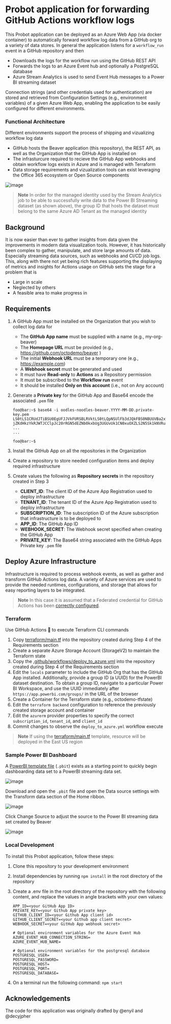 # Probot application for forwarding GitHub Actions workflow logs
This Probot application can be deployed as an Azure Web App (via docker container) to automatically forward workflow log data from a GitHub org to a variety of data stores. In general the application listens for a `workflow_run` event in a GitHub repository and then
  * Downloads the logs for the workflow run using the GitHub REST API 
  * Forwards the logs to an Azure Event hub and optionally a PostgreSQL database 
  * Azure Stream Analytics is used to send Event Hub messages to a Power BI streaming dataset

Connection strings (and other credentials used for authentication) are stored and retrieved from Configuration Settings (e.g., environment variables) of a given Azure Web App, enabling the application to be easily configured for different environments. 

### Functional Architecture
Different environments support the process of shipping and vizualizing workflow log data
- GitHub hosts the Beaver application (this repository), the REST API, as well as the Organization that the GitHub App is installed on
- The infrasturcure required to recieve the GitHub App webhooks and obtain workflow logs exists in Azure and is managed with Terraform
- Data storage requirements and vizualization tools can exist leveraging the Office 365 ecosystem or Open Source components

![image](https://github.com/octodemo/beaver/assets/107562400/60b6c501-52d6-4737-b2ca-405805b9e881)

> **Note**
> In order for the managed identity used by the Stream Analytics job to be able to successfully write data to the Power BI Streaming dataset (as shown above), the group ID that hosts the dataset must belong to the same Azure AD Tenant as the managed identity

## Background
It is now easier than ever to gather insights from data given the improvements in modern data visualization tools. However, it has historically been complex to gather, manipulate, and store large amounts of data. Especially streaming data sources, such as webhooks and CI/CD job logs. This, along with there not yet being rich features supporting the displaying of metrics and insights for Actions usage on GitHub sets the stage for a problem that is
* Large in scale
* Neglected by others
* A feasible area to make progress in

## Requirements
1. A GitHub App must be installed on the Organization that you wish to collect log data for
     - The **GitHub App name** must be supplied with a name (e.g., my-org-beaver)
     - The **Homepage URL** must be provided (e.g., https://github.com/octodemo/beaver )
     - The initial **Webhook URL** must be a temporary one (e.g., https://example.com)
     - A **Webhook secret** must be generated and used
     - It must have **Read-only** to **Actions** as a Repository permission
     - It must be subscribed to the **Workflow run** event
     - It should be installed **Only on this account** (i.e., not on Any account)
2. Generate a **Private key** for the GitHub App and Base64 encode the associated `.pem` file

    ```console
    foo@bar:~$ base64 -i oodles-noodles-beaver.YYYY-MM-DD.private-key.pem
    LS0tLS1CRUdJTiBSU0EgUFJJVkFURSBLRVktLS0tLQpNSUlFb3dJQkFBS0NBUUVBa2xwaVlUdEZQbG5kdWdySDNOcGlvaGNZN1ZwNTlYMkhGTjJXM
    jZKdHkzYkRJWTJCClpJc20rRGN5dEZNb0kxbUg3UGUvUk1CN0xuOXZLS2N5Sk1kNVRuakxwUTBZWGdCOFRlQzdTa2tHNFB3alZKWlEKK1RlN3hiQU
    ...
    ...

    foo@bar:~$
    ```
3. Install the GitHub App on all the repositories in the Organization
4. Create a repository to store needed configuration items and deploy required infrastructure
5. Create values the following as **Repository secrets** in the repository created in Step 3
     - **CLIENT_ID**: The client ID of the Azure App Registration used to deploy infrastructure
     - **TENANT_ID**: The tenant ID of the Azure App Registration used to deploy infrastructure
     - **SUBSCRIPTION_ID**: The subscription ID of the Azure subscription that infrastructure is to be deployed to
     - **APP_ID**: The GitHub App ID
     - **WEBHOOK_SECRET**: The Webhook secret specified when creating the GitHub App
     - **PRIVATE_KEY**: The Base64 string associated with the GitHub Apps Private key `.pem` file

## Deploy Azure Infrastructure 
Infrastructure is required to process webhook events, as well as gather and transform GitHub Actions log data. A variety of Azure services are used to provide the needed runtimes, configurations, and storage that allows for easy reporting layers to be integrated.

> **Note**
> In this case it is assumed that a Federated credential for GitHub Actions has been [correctly configured](https://github.com/marketplace/actions/azure-login#configure-a-federated-credential-to-use-oidc-based-authentication).


### Terraform
Use GitHub Actions 🚀 to execute Terraform CLI commands 

1. Copy [terraform/main.tf](terraform/main.tf) into the repository created during Step 4 of the Requirements section
2. Create a separate Azure Storage Account (StorageV2) to maintain the Terraform state
3. Copy the [.github/workflows/deploy_to_azure.yml](.github/workflows/deploy_to_azure.yml) into the repository created during Step 4 of the Requirements section
4. Edit the `locals` parameter to include the GitHub Org that has the GitHub App installed. Additionally, provide a group ID (a UUID) for the PowerBI dataset destination. To obtain a group ID, navigate to a particular Power BI Workspace, and use the UUID immediately after `https://app.powerbi.com/groups/` in the URL of the browser 
5. Create a Container for the Terraform state (e.g., octodemo-tfstate)
6. Edit the `terraform backend` configuration to reference the previously created storage account and container
7. Edit the `azurerm` provider properties to specify the correct `subscription_id`, `tenant_id`, and `client_id`
8. Commit changes to observe the `deploy_to_azure.yml` workflow execute
> **Note**
> If using the [terraform/main.tf](terraform/main.tf) template, resource will be deployed in the East US region

### Sample Power BI Dashboard
A [PowerBI template file](actions-insights.pbit) (`.pbit`) exists as a starting point to quickly begin dashboarding data set to a PowerBI streaming data set. 

![image](https://user-images.githubusercontent.com/107562400/232624615-63adaa32-cf95-4495-b6b5-070937dd211f.png)

Download and open the `.pbit` file and open the Data source settings with the Transform data section of the Home ribbon.

![image](https://github.com/octodemo/beaver/assets/107562400/be4d529b-4034-4153-8ee3-349e457f0963)

Click Change Source to adjust the source to the Power BI streaming data set created by Beaver

![image](https://github.com/octodemo/beaver/assets/107562400/e5c953d7-bc0c-47e6-8d82-24093337088d)

### Local Development
To install this Probot application, follow these steps:
1. Clone this repository to your development environment
2. Install dependencies by running `npm install` in the root directory of the repository
3. Create a .env file in the root directory of the repository with the following content, and replace the values in angle brackets with your own values:
    ```
    APP_ID=<your GitHub App ID> 
    PRIVATE_KEY=<your Github App private key>
    GITHUB_CLIENT_ID=<your Github App client id> 
    GITHUB_CLIENT_SECRET=<your Github app client secret>
    WEBHOOK_SECRET=<your GitHub App webhook secret>

    # Optional environment variables for the Azure Event Hub
    AZURE_EVENT_HUB_CONNECTION_STRING=
    AZURE_EVENT_HUB_NAME=

    # Optional environment variables for the postgresql database
    POSTGRESQL_USER=
    POSTGRESQL_PASSWORD=
    POSTGRESQL_HOST=
    POSTGRESQL_PORT=
    POSTGRESQL_DATABASE=
    ```
 
4. On a terminal run the following command: `npm start`

## Acknowledgements
The code for this application was originally drafted by @enyil and @decyjpher
